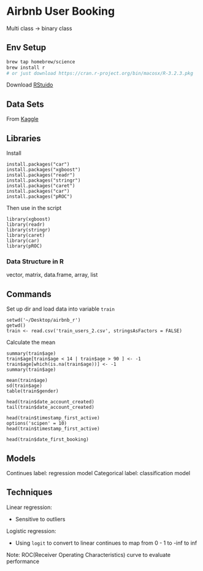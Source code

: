 # Airbnb User Booking

Multi class -> binary class

## Env Setup

```bash
brew tap homebrew/science
brew install r
# or just download https://cran.r-project.org/bin/macosx/R-3.2.3.pkg
```

Download [RStuido](https://www.rstudio.com/products/rstudio/download/)

## Data Sets
From [Kaggle](kaggle.com)

## Libraries
Install

```
install.packages("car")
install.packages("xgboost")
install.packages("readr")
install.packages("stringr")
install.packages("caret")
install.packages("car")
install.packages("pROC")
```

Then use in the script

```
library(xgboost)
library(readr)
library(stringr)
library(caret)
library(car)
library(pROC)
```

### Data Structure in R
vector, matrix, data.frame, array, list

## Commands
Set up dir and load data into variable `train`

```
setwd('~/Desktop/airbnb_r')
getwd()
train <- read.csv('train_users_2.csv', stringsAsFactors = FALSE)
```

Calculate the mean

```
summary(train$age)
train$age[train$age < 14 | train$age > 90 ] <- -1
train$age[which(is.na(train$age))] <- -1
summary(train$age)

mean(train$age)
sd(train$age)
table(train$gender)

head(train$date_account_created)
tail(train$date_account_created)

head(train$timestamp_first_active)
options('scipen' = 10)
head(train$timestamp_first_active)

head(train$date_first_booking)
```

## Models
Continues label: regression model
Categorical label: classification model

## Techniques

Linear regression:

* Sensitive to outliers

Logistic regression:

* Using `logit` to convert to linear continues to map from 0 - 1 to -inf to inf

Note: ROC(Receiver Operating Characteristics) curve to evaluate performance


